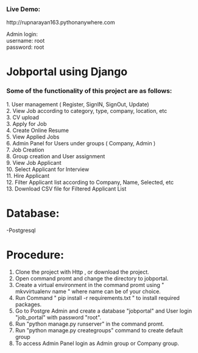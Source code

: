 <h3> Live Demo:</h3>http://rupnarayan163.pythonanywhere.com

Admin login:</br>
username: root </br>
password: root </br>

# Jobportal using Django
<h3>Some of the functionality of this project are as follows:</h3>
    1. User management ( Register, SignIN, SignOut, Update)</br>
    2. View Job according to category, type, company, location, etc</br>
    3. CV upload</br>
    3. Apply for Job</br>
    4. Create Online Resume</br>
    5. View Applied Jobs</br>
    6. Admin Panel for Users under groups ( Company, Admin )</br>
    7. Job Creation</br>
    8. Group creation and User assignment</br>
    9. View Job Applicant</br>
    10. Select Applicant for Interview</br>
    11. Hire Applicant</br>
    12. Filter Applicant list according to Company, Name, Selected, etc</br>
    13. Download CSV file for Filtered Applicant List</br>

# Database:
-Postgresql

# Procedure:
1. Clone the project with Http , or download the project.</br>
2. Open command promt and change the directory to jobportal.</br>
3. Create a virtual environment in the command promt using " mkvvirtualenv name " where name can be of your choice.</br>
4. Run Command " pip install -r requirements.txt " to install required packages.</br>
5. Go to Postgre Admin and create a database  "jobportal" and User login "job_portal" with password "root".</br>
6. Run "python manage.py runserver" in the command promt.</br>
7. Run "python manage.py creategroups" command to create default group</br>
8. To access Admin Panel login as Admin group or Company group.</br>
